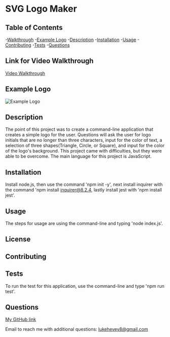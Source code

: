 # SVG Logo Maker

  
  
## Table of Contents
  -[Walkthrough](#link-for-video-walkthrough)
  -[Example Logo](#example-logo)
  -[Description](#description)
  -[Installation](#installation)
  -[Usage](#usage)
  -[Contributing](#contributing)
  -[Tests](#tests)
  -[Questions](#questions)


## Link for Video Walkthrough
[Video Walkthrough](https://watch.screencastify.com/v/NdhwmYU9sJHQYGT9MAWp)


## Example Logo
![Example Logo](https://github.com/lukehevey/SVG-Logo-Maker/assets/135035859/a1804d1c-10d7-4baa-8ad6-0b4485188df9)

  
## Description
  The point of this project was to create a command-line application that creates a simple logo for the user. Questions will ask the user for logo initials that are no longer than three characters, input for the color of text, a selection of three shapes(Triangle, Circle, or Square), and input for the color of the logo's background. This project came with difficulties, but they were able to be overcome. The main language for this project is JavaScript. 
  
  
## Installation
  Install node.js, then use the command 'npm init -y', next install inquirer with the command 'npm install inquirer@8.2.4, lastly install jest with 'npm install jest'.
  
  
## Usage
  The steps for usage are using the command-line and typing 'node index.js'.


## License
  
      
## Contributing
  
  
  
## Tests
  To run the test for this application, use the command-line and type 'npm run test'.
  
  
## Questions
  [My GitHub link](https://github.com/lukehevey)
      
  Email to reach me with additional questions: lukehevey8@gmail.com
